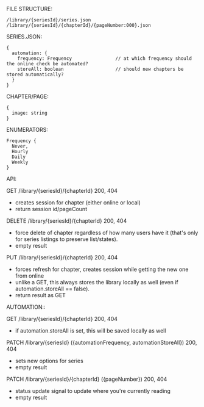 FILE STRUCTURE:

    /library/{seriesId}/series.json
    /library/{seriesId}/{chapterId}/{pageNumber:000}.json

SERIES.JSON:

    {
      automation: {
        frequency: Frequency                // at which frequency should the online check be automated?
        storeAll: boolean                   // should new chapters be stored automatically?
      }
    }

CHAPTER/PAGE: 

    {
      image: string
    }

ENUMERATORS:

    Frequency {
      Never,
      Hourly
      Daily
      Weekly
    }

API:

GET /library/{seriesId}/{chapterId}
  200, 404
  - creates session for chapter (either online or local)
  - return session id/pageCount

DELETE /library/{seriesId}/{chapterId}
  200, 404
  - force delete of chapter regardless of how many users have it (that's only for series listings to preserve list/states).
  - empty result

PUT /library/{seriesId}/{chapterId}
  200, 404
  - forces refresh for chapter, creates session while getting the new one from online
  - unlike a GET, this always stores the library locally as well (even if automation.storeAll == false).
  - return result as GET
  

AUTOMATION::

GET /library/{seriesId}/{chapterId}
  200, 404
  - if automation.storeAll is set, this will be saved locally as well

PATCH /library/{seriesId} ({automationFrequency, automationStoreAll})
  200, 404
  - sets new options for series
  - empty result

PATCH /library/{seriesId}/{chapterId} ({pageNumber})
  200, 404
  - status update signal to update where you're currently reading
  - empty result
